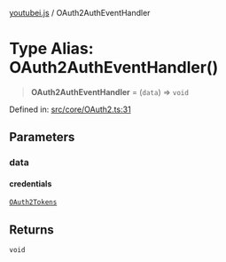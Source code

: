 [youtubei.js](../README.md) / OAuth2AuthEventHandler

# Type Alias: OAuth2AuthEventHandler()

> **OAuth2AuthEventHandler** = (`data`) => `void`

Defined in: [src/core/OAuth2.ts:31](https://github.com/LuanRT/YouTube.js/blob/0733f60b57877f6b8b87dfd5cc6195b5085f5c09/src/core/OAuth2.ts#L31)

## Parameters

### data

#### credentials

[`OAuth2Tokens`](OAuth2Tokens.md)

## Returns

`void`

